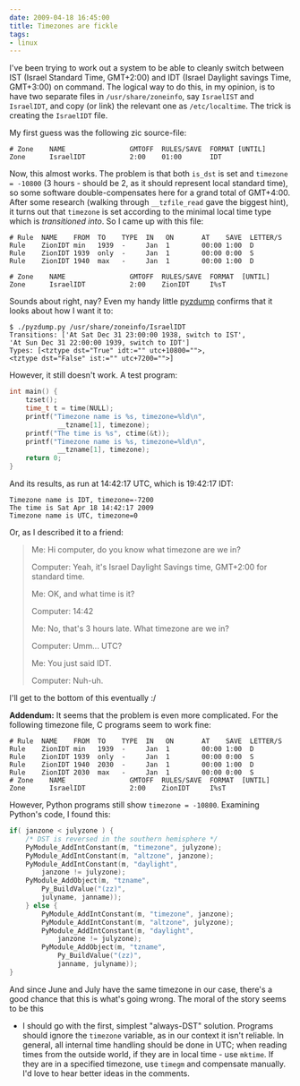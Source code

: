 ```yaml
---
date: 2009-04-18 16:45:00
title: Timezones are fickle
tags:
- linux
---
```


I've been trying to work out a system to be able to cleanly switch between IST
(Israel Standard Time, GMT+2:00) and IDT (Israel Daylight savings Time,
GMT+3:00) on command. The logical way to do this, in my opinion, is to have two
separate files in `/usr/share/zoneinfo`, say `IsraelIST` and
`IsraelIDT`, and copy (or link) the relevant one as
`/etc/localtime`. The trick is creating the `IsraelIDT` file.

My first guess was the following zic source-file:

```
# Zone    NAME                GMTOFF  RULES/SAVE  FORMAT [UNTIL]
Zone      IsraelIDT           2:00    01:00       IDT
```

Now, this almost works. The problem is that both `is_dst` is set and
`timezone = -10800` (3 hours - should be 2, as it should represent local
standard time), so some software double-compensates here for a grand total of
GMT+4:00. After some research (walking through `__tzfile_read` gave the
biggest hint), it turns out that `timezone` is set according to the
minimal local time type which is _transitioned into_. So I came up with
this file:

```
# Rule  NAME    FROM  TO    TYPE  IN   ON       AT    SAVE  LETTER/S
Rule    ZionIDT min   1939  -     Jan  1        00:00 1:00  D
Rule    ZionIDT 1939  only  -     Jan  1        00:00 0:00  S
Rule    ZionIDT 1940  max   -     Jan  1        00:00 1:00  D

# Zone    NAME                GMTOFF  RULES/SAVE  FORMAT  [UNTIL]
Zone      IsraelIDT           2:00    ZionIDT     I%sT
```

Sounds about right, nay? Even my handy little
[pyzdump](http://github.com/lutzky/pyzdump) confirms that it looks about how I
want it to:

```console
$ ./pyzdump.py /usr/share/zoneinfo/IsraelIDT
Transitions: ['At Sat Dec 31 23:00:00 1938, switch to IST',
'At Sun Dec 31 22:00:00 1939, switch to IDT']
Types: [<tztype dst="True" idt:="" utc+10800="">,
<tztype dst="False" ist:="" utc+7200="">]
```

However, it still doesn't work. A test program:

```cpp
int main() {
    tzset();
    time_t t = time(NULL);
    printf("Timezone name is %s, timezone=%ld\n",
            __tzname[1], timezone);
    printf("The time is %s", ctime(&t));
    printf("Timezone name is %s, timezone=%ld\n",
            __tzname[1], timezone);
    return 0;
}
```

And its results, as run at 14:42:17 UTC, which is 19:42:17 IDT:

```
Timezone name is IDT, timezone=-7200
The time is Sat Apr 18 14:42:17 2009
Timezone name is UTC, timezone=0
```

Or, as I described it to a friend:

> Me: Hi computer, do you know what timezone are we in?
>
> Computer: Yeah, it's Israel Daylight Savings time, GMT+2:00 for standard time.
>
> Me: OK, and what time is it?
>
> Computer: 14:42
>
> Me: No, that's 3 hours late. What timezone are we in?
>
> Computer: Umm... UTC?
>
> Me: You just said IDT.
>
> Computer: Nuh-uh.

I'll get to the bottom of this eventually :/

**Addendum:** It seems that the problem is even more complicated. For the
following timezone file, C programs seem to work fine:

```
# Rule  NAME    FROM  TO    TYPE  IN   ON       AT    SAVE  LETTER/S
Rule    ZionIDT min   1939  -     Jan  1        00:00 1:00  D
Rule    ZionIDT 1939  only  -     Jan  1        00:00 0:00  S
Rule    ZionIDT 1940  2030  -     Jan  1        00:00 1:00  D
Rule    ZionIDT 2030  max   -     Jan  1        00:00 0:00  S
# Zone    NAME                GMTOFF  RULES/SAVE  FORMAT  [UNTIL]
Zone      IsraelIDT           2:00    ZionIDT     I%sT
```

However, Python programs still show `timezone = -10800`. Examining
Python's code, I found this:

```cpp
if( janzone < julyzone ) {
    /* DST is reversed in the southern hemisphere */
    PyModule_AddIntConstant(m, "timezone", julyzone);
    PyModule_AddIntConstant(m, "altzone", janzone);
    PyModule_AddIntConstant(m, "daylight",
        janzone != julyzone);
    PyModule_AddObject(m, "tzname",
        Py_BuildValue("(zz)",
        julyname, janname));
    } else {
        PyModule_AddIntConstant(m, "timezone", janzone);
        PyModule_AddIntConstant(m, "altzone", julyzone);
        PyModule_AddIntConstant(m, "daylight",
            janzone != julyzone);
        PyModule_AddObject(m, "tzname",
            Py_BuildValue("(zz)",
            janname, julyname));
}
```

And since June and July have the same timezone in our case, there's a good
chance that this is what's going wrong. The moral of the story seems to be this
- I should go with the first, simplest "always-DST" solution. Programs should
ignore the `timezone` variable, as in our context it isn't reliable. In
general, all internal time handling should be done in UTC; when reading times
from the outside world, if they are in local time - use `mktime`. If
they are in a specified timezone, use `timegm` and compensate manually.
I'd love to hear better ideas in the comments.
